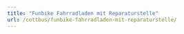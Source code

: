 ```yaml
---
title: "Funbike Fahrradladen mit Reparaturstelle"
url: /cottbus/funbike-fahrradladen-mit-reparaturstelle/
---
```

